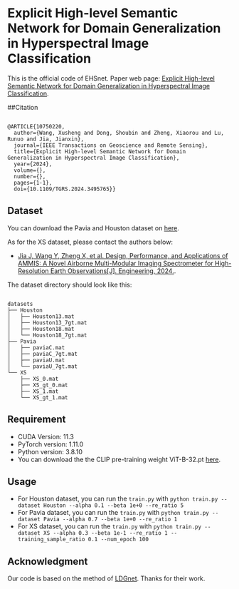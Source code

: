# Explicit High-level Semantic Network for Domain Generalization in Hyperspectral Image Classification

This is the official code of EHSnet. 
Paper web page: [Explicit High-level Semantic Network for Domain Generalization in Hyperspectral Image Classification](https://ieeexplore.ieee.org/document/10750220).

##Citation
```

@ARTICLE{10750220,
  author={Wang, Xusheng and Dong, Shoubin and Zheng, Xiaorou and Lu, Runuo and Jia, Jianxin},
  journal={IEEE Transactions on Geoscience and Remote Sensing}, 
  title={Explicit High-level Semantic Network for Domain Generalization in Hyperspectral Image Classification}, 
  year={2024},
  volume={},
  number={},
  pages={1-1},
  doi={10.1109/TGRS.2024.3495765}}
```

## Dataset
You can download the Pavia and Houston dataset on [here](https://github.com/YuxiangZhang-BIT/Data-CSHSI). 

As for the XS dataset, please contact the authors below:

* [Jia J, Wang Y, Zheng X, et al. Design, Performance, and Applications of AMMIS: A Novel Airborne Multi-Modular Imaging Spectrometer for High-Resolution Earth Observations[J]. Engineering, 2024.](https://www.sciencedirect.com/science/article/pii/S2095809924006416). 


The dataset directory should look like this:
```

datasets
├── Houston
│   ├── Houston13.mat
│   ├── Houston13_7gt.mat
│   ├── Houston18.mat
│   └── Houston18_7gt.mat
├── Pavia
│   ├── paviaC.mat
│   ├── paviaC_7gt.mat
│   ├── paviaU.mat
│   └── paviaU_7gt.mat
└── XS
    ├── XS_0.mat
    ├── XS_gt_0.mat
    ├── XS_1.mat
    └── XS_gt_1.mat
```
## Requirement
* CUDA Version: 11.3
* PyTorch version: 1.11.0
* Python version: 3.8.10
* You can download the the CLIP pre-training weight ViT-B-32\.pt [here](https://openaipublic.azureedge.net/clip/models/40d365715913c9da98579312b702a82c18be219cc2a73407c4526f58eba950af/ViT-B-32.pt).
## Usage
* For Houston dataset, you can run the `train.py` with `python train.py --dataset Houston --alpha 0.1 --beta 1e+0 --re_ratio 5`
* For Pavia dataset, you can run the `train.py` with `python train.py --dataset Pavia --alpha 0.7 --beta 1e+0 --re_ratio 1`
* For XS dataset, you can run the `train.py` with `python train.py --dataset XS --alpha 0.3 --beta 1e-1 --re_ratio 1 --training_sample_ratio 0.1 --num_epoch 100`

## Acknowledgment
 Our code is based on the method of [LDGnet](https://github.com/YuxiangZhang-BIT/IEEE_TGRS_LDGnet.git). Thanks for their work.

